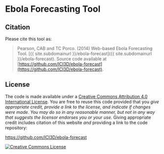 # <span xmlns:dct="http://purl.org/dc/terms/" property="dct:title">Ebola Forecasting Tool</span>

## Citation

Please cite this tool as:

> <span xmlns:cc="http://creativecommons.org/ns#" property="cc:attributionName">Pearson, CAB and TC Porco</span>. (2014) Web-based Ebola Forecasting Tool. [{{ site.subdomainurl }}/ebola-forecast]({{ site.subdomainurl }}/ebola-forecast). Source code available at [https://github.com/ICI3D/ebola-forecast](https://github.com/ICI3D/ebola-forecast).

## License

The code is made available under a <a rel="license" href="http://creativecommons.org/licenses/by/4.0/">Creative Commons Attribution 4.0 International License</a>. You are free to reuse this code provided that you *give appropriate credit, provide a link to the license, and indicate if changes were made. You may do so in any reasonable manner, but not in any way that suggests the licensor endorses you or your use.* Giving appropriate credit includes citation of this website *and* providing a link to the code repository:

<a xmlns:dct="http://purl.org/dc/terms/" href="https://github.com/ICI3D/ebola-forecast" rel="dct:source">https://github.com/ICI3D/ebola-forecast</a>

<a rel="license" href="http://creativecommons.org/licenses/by/4.0/"><img alt="Creative Commons License" style="border-width:0" src="https://i.creativecommons.org/l/by/4.0/88x31.png" /></a><br />
